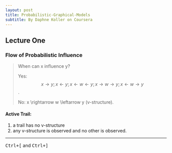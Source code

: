 ```yaml
---
layout: post
title: Probabilistic-Graphical-Models
subtitle: By Daphne Koller on Coursera
---
```



<script type="text/javascript" src="http://cdn.mathjax.org/mathjax/latest/MathJax.js?config=default"></script>
## Lecture One

### Flow of Probabilistic Influence

>When can x influence y?
>
>Yes: $$ x \rightarrow y; x \leftarrow y; x \leftarrow w \leftarrow y; x \rightarrow w \rightarrow y; x \leftarrow w \rightarrow y $$.
>
>No: x \rightarrow w \leftarrow y (v-structure).

#### Active Trail: 
1. a trail has no v-structure
2. any v-structure is observed and no other is observed.

---
<kbd>Ctrl+[</kbd> and <kbd>Ctrl+]</kbd>